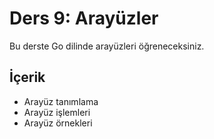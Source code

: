 # Ders 9: Arayüzler

Bu derste Go dilinde arayüzleri öğreneceksiniz.

## İçerik

- Arayüz tanımlama
- Arayüz işlemleri
- Arayüz örnekleri
